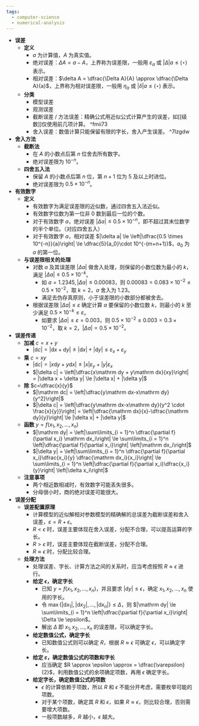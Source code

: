 ```yaml
---
tags:
  - computer-science
  - numerical-analysis
---
```

- **误差**
	- **定义**
		- $a$ 为计算值，$A$ 为真实值。
		- 绝对误差：$\Delta A=a - A$，上界称为误差限，一般用 $\varepsilon_a$ 或 $|\Delta| a \le (\star)$ 表示。
		- 相对误差：$\delta A = \dfrac{\Delta A}{A} \approx \dfrac{\Delta A}{a}$，上界称为相对误差限，一般用 $\eta_a$ 或 $|\delta| a \le (\star)$ 表示。
	- **分类**
		- 模型误差
		- 观测误差
		- 截断误差 / 方法误差：精确公式用近似公式计算产生的误差，如[[级数]]仅使用前几项计算。 ^fmii73
		- 舍入误差：数值计算只能保留有限的字长，舍入产生误差。 ^7lzgdw
- **舍入方法**
	- **截断法**
		- 在 $A$ 的小数点后第 $n$ 位舍去所有数字。
		- 绝对误差限为 $10^{-n}$。
	- **四舍五入法**
		- 保留 $A$ 的小数点后第 $n$ 位，第 $n+1$ 位为 $5$ 及以上时进位。
		- 绝对误差限为 $0.5\times 10^{-n}$。
- **有效数字**
	- **定义**
		- 有效数字为满足误差限的近似数，通过四舍五入法近似。
		- 有效数字位数为第一位非 $0$ 数到最后一位的个数。
		- 对于有效数字 $a$，绝对误差 $|\Delta a| \le 0.5 \times 10^{-n}$，即不超过其末位数字的半个单位。（对应四舍五入）
		- 对于有效数字 $a$，相对误差 $|\delta a| \le \left|\dfrac{0.5 \times 10^{-n}}{a}\right| \le \dfrac{5}{a_0}\cdot 10^{-(m+n+1)}$，$a_0$ 为 $a$ 的第一位。
	- **与误差限相关的处理**
		- 对数 $a$ 及其误差限 $|\Delta a|$ 做舍入处理，则保留的小数位数为最小的 $k$，满足 $|\Delta a| \le 0.5\times 10^{-k}$。
			- 如 $a = 1.2345,|\Delta a| \le 0.00083$，则 $0.00083 = 0.083 \times 10^{-2} \le 0.5 \times 10^{-2}$，取 $k = 2$，$a$ 舍入为 $1.23$。
			- 满足去伪存真原则，小于误差限的小数部分都被舍去。
		- 根据误差限 $|\Delta a| \le \varepsilon$ 确定计算 $a$ 要保留的小数位数 $k$，则最小的 $k$ 至少满足 $0.5 \times 10^{-k} \le \varepsilon$。
			- 如要求 $|\Delta a| \le \varepsilon = 0.003$，则 $0.5 \times 10^{-2} \le 0.003 = 0.3 \times 10^{-2}$，取 $k = 2$，$|\Delta a| = 0.5 \times 10^{-2}$。
- **误差传递**
	- **加减** $c = x + y$
		- $|\mathrm dc| = |\mathrm dx + \mathrm dy| \le |\mathrm dx| + |\mathrm dy| \le \varepsilon_x +\varepsilon_y$
	- **乘** $c = xy$
		- $|\mathrm  dc| = |x\mathrm dy + y\mathrm dx| \le |x|\varepsilon_y + |y|\varepsilon_x$
		- $|\delta c| = \left|\dfrac{x\mathrm dy + y\mathrm dx}{xy}\right| = |\delta x + \delta y| \le |\delta x| + |\delta y|$
	- **除** $c=\dfrac{x}{y}$
		- $|\mathrm dc| = \left|\dfrac{y\mathrm dx-x\mathrm dy}{y^2}\right|$
		- $|\delta c| = \left|\dfrac{y\mathrm dx-x\mathrm dy}{y^2 \cdot \frac{x}{y}}\right| = \left|\dfrac{\mathrm dx}{x}-\dfrac{\mathrm dy}{y}\right| \le |\delta x| + |\delta y|$
	- **函数** $y=f(x_1, x_2, \dots, x_n)$
		- $|\mathrm dy| = \left|\sum\limits_{i = 1}^n \dfrac{\partial f}{\partial x_i} \mathrm dx_i\right| \le \sum\limits_{i = 1}^n \left|\dfrac{\partial f}{\partial x_i}\right| \left|\mathrm dx_i\right|$
		- $|\delta y| = \left|\sum\limits_{i = 1}^n \dfrac{\partial f}{\partial x_i}\dfrac{x_i}{y} \dfrac{\mathrm dx_i}{x_i}\right| \le \sum\limits_{i = 1}^n \left|\dfrac{\partial f}{\partial x_i}\dfrac{x_i}{y}\right| \left|\delta x_i\right|$
	- **注意事项**
		- 两个相近数相减时，有效数字可能丢失很多。
		- 分母很小时，商的绝对误差可能很大。
- **误差分配**
	- **误差配置原理**
		- 计算模型的近似解相对参数模型的精确解的总误差为截断误差和舍入误差，$\varepsilon = R + \epsilon$。
		- $R < \epsilon$ 时，误差主要体现在舍入误差，分配不合理，可以提高运算的字长。
		- $R > \epsilon$ 时，误差主要体现在截断误差，分配不合理。
		- $R \approx \epsilon$ 时，分配比较合理。
	- **处理方法**
		- 处理误差、字长、计算方法之间的关系时，应当考虑按照 $R \approx \epsilon$ 进行。
		- **给定 $\epsilon$，确定字长**
			- 已知 $y = f(x_1, x_2, \dots, x_n)$，并且要求 $|\mathrm dy| \le \epsilon$，确定 $x_1,x_2,\dots,x_n$ 使用的字长。
			- 令 $\max\{|\mathrm dx_1|,|\mathrm dx_2|,\dots,|\mathrm dx_n|\} \le \Delta$，则 $|\mathrm dy| \le \sum\limits_{i = 1}^n \left|\dfrac{\partial f}{\partial x_i}\right| \Delta \le \epsilon$。
			- 解出 $\Delta$ 即 $x_1, x_2, \dots, x_n$ 的误差限，可以确定字长。
		- **给定数值公式，确定字长**
			- 已知数值公式则可以确定 $R$，根据 $R \approx \epsilon$ 可确定 $\epsilon$，可以确定字长。
		- **给定 $\varepsilon$，确定数值公式的项数和字长**
			- 应当确定 $R \approx \epsilon \approx = \dfrac{\varepsilon}{2}$，利用数值公式的余项确定项数，再用 $\epsilon$ 确定字长。
		- **给定字长，确定数值公式的项数**
			- $\epsilon$ 的计算依赖于项数，所以 $R$ 和 $\epsilon$ 不能分开考虑，需要枚举可能的项数。
			- 对于某个项数，确定其 $R$ 和 $\epsilon$，如果 $R \approx \epsilon$，则比较合理，否则需要增大项数。
			- 一般项数越多，$R$ 越小，$\epsilon$ 越大。
